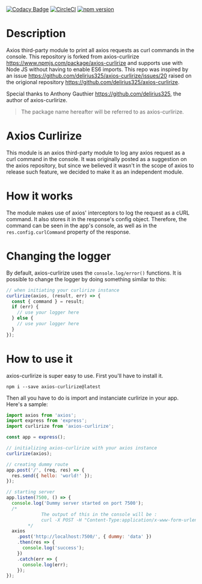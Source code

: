 [![Codacy Badge](https://api.codacy.com/project/badge/Grade/7d519058c2f340428a1b7ef22d71368f)](https://app.codacy.com/app/antho325/axios-curlirize?utm_source=github.com&utm_medium=referral&utm_content=delirius325/axios-curlirize&utm_campaign=Badge_Grade_Dashboard)
[![CircleCI](https://circleci.com/gh/delirius325/axios-curlirize.svg?style=svg)](https://circleci.com/gh/delirius325/axios-curlirize)
[![npm version](https://badge.fury.io/js/axios-curlirize.svg)](https://badge.fury.io/js/axios-curlirize)

# Description


Axios third-party module to print all axios requests as curl commands in the console. This repository is forked from axios-curlirize <https://www.npmjs.com/package/axios-curlirize> and supports use with Node JS without having to enable ES6 imports. This repo was inspired by an issue <https://github.com/delirius325/axios-curlirize/issues/20> raised on the origional repository <https://github.com/delirius325/axios-curlirize>.

Special thanks to Anthony Gauthier <https://github.com/delirius325>, the author of axios-curlirize.

> The package name hereafter will be referred to as axios-curlirize.

# Axios Curlirize

This module is an axios third-party module to log any axios request as a curl command in the console. It was originally posted as a suggestion on the axios repository, but since we believed it wasn't in the scope of axios to release such feature, we decided to make it as an independent module.


# How it works

The module makes use of axios' interceptors to log the request as a cURL command. It also stores it in the response's config object. Therefore, the command can be seen in the app's console, as well as in the `res.config.curlCommand` property of the response.

# Changing the logger

By default, axios-curlirize uses the `console.log/error()` functions. It is possible to change the logger by doing something similar to this:

```javascript
// when initiating your curlirize instance
curlirize(axios, (result, err) => {
  const { command } = result;
  if (err) {
    // use your logger here
  } else {
    // use your logger here
  }
});
```

# How to use it

axios-curlirize is super easy to use. First you'll have to install it.

```shell
npm i --save axios-curlirize@latest
```

Then all you have to do is import and instanciate curlirize in your app. Here's a sample:

```javascript
import axios from 'axios';
import express from 'express';
import curlirize from 'axios-curlirize';

const app = express();

// initializing axios-curlirize with your axios instance
curlirize(axios);

// creating dummy route
app.post('/', (req, res) => {
  res.send({ hello: 'world!' });
});

// starting server
app.listen(7500, () => {
  console.log('Dummy server started on port 7500');
  /*
             The output of this in the console will be :
             curl -X POST -H "Content-Type:application/x-www-form-urlencoded" --data {"dummy":"data"} http://localhost:7500/
        */
  axios
    .post('http://localhost:7500/', { dummy: 'data' })
    .then(res => {
      console.log('success');
    })
    .catch(err => {
      console.log(err);
    });
});
```
